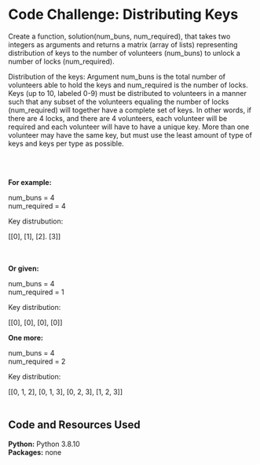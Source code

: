 # Code Challenge: Distributing Keys

Create a function, solution(num_buns, num_required), that takes two integers as arguments and 
returns a matrix (array of lists) representing distribution of keys to the number of volunteers (num_buns) 
to unlock a number of locks (num_required).

Distribution of the keys: Argument num_buns is the total number of volunteers able to hold the keys and
num_required is the number of locks. Keys (up to 10, labeled 0-9) must be distributed to volunteers in a
manner such that any subset of the volunteers equaling the number of locks (num_required) will together have a complete set of keys.
In other words, if there are 4 locks, and there are 4 volunteers, each volunteer will be required and each volunteer will have to have a unique key.
More than one volunteer may have the same key, but must use the least amount of type of keys and keys per type as possible.


<br/>
<br/>

**For example:**

num_buns = 4 <br/>
num_required = 4

Key distrubution:

[[0], [1], [2]. [3]]

<br/><br/>
**Or given:** 

num_buns = 4 <br/>
num_required = 1

Key distribution: 

[[0], [0], [0], [0]]


**One more:** 

num_buns = 4 <br/>
num_required = 2

Key distribution:

[[0, 1, 2], [0, 1, 3], [0, 2, 3], [1, 2, 3]]
<br/>
<br/>

## Code and Resources Used
**Python:** Python 3.8.10 <br/>
**Packages:** none <br/>
